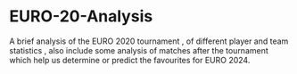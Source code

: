 # EURO-20-Analysis
A brief analysis of the EURO 2020 tournament , of different player and team statistics , also include some analysis of matches after the tournament which help us determine or predict the favourites for EURO 2024.
